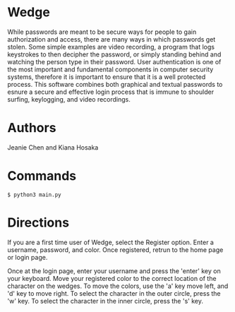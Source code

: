 # Wedge
While passwords are meant to be secure ways for people to gain authorization and access, there are many ways in which passwords get stolen. Some simple examples are video recording, a program that logs keystrokes to then decipher the password, or simply standing behind and watching the person type in their password. User authentication is one of the most important and fundamental components in computer security systems, therefore it is important to ensure that it is a well protected process. This software combines both graphical and textual passwords to esnure a secure and effective login process that is immune to shoulder surfing, keylogging, and video recordings.

# Authors
Jeanie Chen and Kiana Hosaka

# Commands
```
$ python3 main.py
```

# Directions
If you are a first time user of Wedge, select the Register option. Enter a username, password, and color. Once registered, retrun to the home page or login page.

Once at the login page, enter your username and press the 'enter' key on your keyboard. Move your registered color to the correct location of the character on the wedges. To move the colors, use the 'a' key move left, and 'd' key to move right. To select the character in the outer circle, press the 'w' key. To select the character in the inner circle, press the 's' key.

